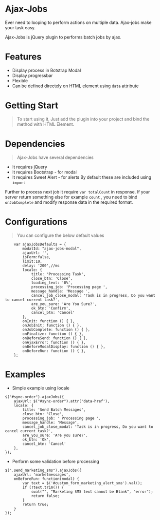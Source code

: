 # Ajax-Jobs
Ever need to looping to perform actions on multiple data. Ajax-jobs make your task easy.

Ajax-Jobs is jQuery plugin to performs batch jobs by ajax.

# Features
- Display process in Botstrap Modal
- Display progressbar
- Flexible 
- Can be defined directely on HTML element using ```data``` attribute

# Getting Start
> To start using it, Just add the plugin into your project and bind the method with HTML Element.
# Dependencies 
> Ajax-Jobs have several dependencies
- It requires jQuery
- It requires Bootstrap - for modal
- It requires Sweet Alert - for alerts
By default these are included using ```import```

Further to process next job it require ```var totalCount``` in response. If your server return something else for example ```count``` , you need to bind ```onJobComplete``` and modify response data in the required format.
# Configurations 
> You can configure the below default values 
```
    var ajaxJobsDefaults = {    
        modalId: "ajax-jobs-modal",
        ajaxUrl: '',
        isForm:false,
        limit:10,     
        delay: '200',//ms
        locale: {
            title: 'Processing Task',
            close_btn: 'Close',
            loading_text: '0%',
            processing_job: 'Processing page ',
            message_handle: 'Message ',
            cancel_job_close_modal: 'Task is in progress, Do you want to cancel current task?',
            are_you_sure: 'Are You Sure?',
            ok_btn: 'Confirm',
            cancel_btn: 'Cancel'
        }, 
        onInit: function () { },
        onJobInit: function () { },
        onJobComplete: function () { },
        onFinalize: function () { },
        onBeforeSend: function () { },
        onAjaxError: function () { },
        onBeforeModalDisplay: function () { },
        onBeforeRun: function () { },
    };
 ```  
# Examples
- Simple example using locale
```
$("#sync-order").ajaxJobs({
    ajaxUrl: $("#sync-order").attr('data-href'),
    locale: {
        title: 'Send Batch Messages',
        close_btn: 'Close',
        processing_job: ' Processing page ',
        message_handle: 'Message',
        cancel_job_close_modal: 'Task is in progress, Do you want to cancel current task?',
        are_you_sure: 'Are you sure?',
        ok_btn: 'Ok',
        cancel_btn: 'Cancel'
    },
});
```
- Perform some validation before processing
```
$(".send_marketing_sms").ajaxJobs({
    ajaxUrl: 'marketmessages',
    onBeforeRun: function(modal) {
        var text = $('#custom_form_marketing_alert_sms').val();
        if (!text.trim()) {
            swal("", "Marketing SMS text cannot be Blank", "error");
            return false;
        }
        return true;
    }
});
```


